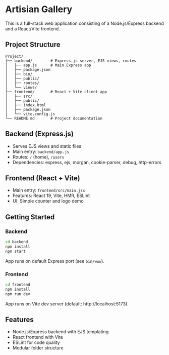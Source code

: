 # Artisian Gallery

This is a full-stack web application consisting of a Node.js/Express backend and a React/Vite frontend.

## Project Structure

```
Project/
├── backend/        # Express.js server, EJS views, routes
│   ├── app.js      # Main Express app
│   ├── package.json
│   ├── bin/
│   ├── public/
│   ├── routes/
│   └── views/
├── frontend/       # React + Vite client app
│   ├── src/
│   ├── public/
│   ├── index.html
│   ├── package.json
│   └── vite.config.js
└── README.md       # Project documentation
```

## Backend (Express.js)
- Serves EJS views and static files
- Main entry: `backend/app.js`
- Routes: `/` (home), `/users`
- Dependencies: express, ejs, morgan, cookie-parser, debug, http-errors

## Frontend (React + Vite)
- Main entry: `frontend/src/main.jsx`
- Features: React 19, Vite, HMR, ESLint
- UI: Simple counter and logo demo

## Getting Started

### Backend
```bash
cd backend
npm install
npm start
```
App runs on default Express port (see `bin/www`).

### Frontend
```bash
cd frontend
npm install
npm run dev
```
App runs on Vite dev server (default: http://localhost:5173).

## Features
- Node.js/Express backend with EJS templating
- React frontend with Vite
- ESLint for code quality
- Modular folder structure

